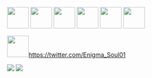 

<img img height=50 src="https://cdn.jsdelivr.net/gh/devicons/devicon/icons/csharp/csharp-original.svg" />
<img img height=50 src="https://cdn.jsdelivr.net/gh/devicons/devicon/icons/ruby/ruby-original.svg" />
<img img height=50 src="https://cdn.jsdelivr.net/gh/devicons/devicon/icons/typescript/typescript-original.svg" />
<img img height=50 src="https://cdn.jsdelivr.net/gh/devicons/devicon/icons/html5/html5-original.svg" />
<img img height=50 src="https://cdn.jsdelivr.net/gh/devicons/devicon/icons/tailwindcss/tailwindcss-original-wordmark.svg" />
          
          
<img img height=50 src="https://cdn.jsdelivr.net/gh/devicons/devicon/icons/vscode/vscode-original.svg" />
          
<img img height=50 src="https://cdn.jsdelivr.net/gh/devicons/devicon/icons/twitter/twitter-original.svg" />https://twitter.com/Enigma_Soul01
          
          
<img src="https://github-readme-stats.vercel.app/api/top-langs?username=OblivionNoirV2&layout=compact&theme=synthwave"/>
<img src="https://github-readme-stats.vercel.app/api?username=OblivionNoirV2&show_icons=true&theme=synthwave"/>
